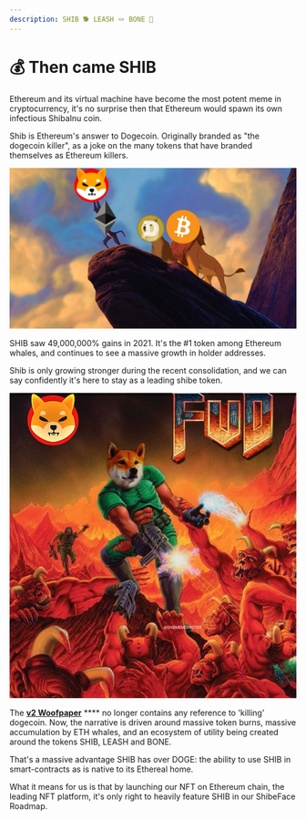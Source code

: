 ```yaml
---
description: SHIB 🐕 LEASH 🪢 BONE 🦴
---
```


# 💰 Then came SHIB

Ethereum and its virtual machine have become the most potent meme in cryptocurrency, it's no surprise then that Ethereum would spawn its own infectious ShibaInu coin.

Shib is Ethereum's answer to Dogecoin. Originally branded as "the dogecoin killer", as a joke on the many tokens that have branded themselves as Ethereum killers.

![](../.gitbook/assets/image.png)

SHIB saw 49,000,000% gains in 2021. It's the #1 token among Ethereum whales, and continues to see a massive growth in holder addresses.

Shib is only growing stronger during the recent consolidation, and we can say confidently it's here to stay as a leading shibe token.

![SHIB Meme Master](<../.gitbook/assets/image (6) (1).png>)

The [**v2 Woofpaper**](https://github.com/shytoshikusama/woofwoofpaper/raw/main/SHIBA\_INU\_WOOF\_WOOF.pdf) **** no longer contains any reference to 'killing' dogecoin. Now, the narrative is driven around massive token burns, massive accumulation by ETH whales, and an ecosystem of utility being created around the tokens SHIB, LEASH and BONE.

That's a massive advantage SHIB has over DOGE: the ability to use SHIB in smart-contracts as is native to its Ethereal home.&#x20;

What it means for us is that by launching our NFT on Ethereum chain, the leading NFT platform, it's only right to heavily feature SHIB in our ShibeFace Roadmap.
